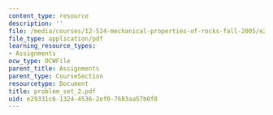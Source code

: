 ```yaml
---
content_type: resource
description: ''
file: /media/courses/12-524-mechanical-properties-of-rocks-fall-2005/e29331c6132445362ef07683aa57b0f8_problem_set_2.pdf
file_type: application/pdf
learning_resource_types:
- Assignments
ocw_type: OCWFile
parent_title: Assignments
parent_type: CourseSection
resourcetype: Document
title: problem_set_2.pdf
uid: e29331c6-1324-4536-2ef0-7683aa57b0f8
---
```

